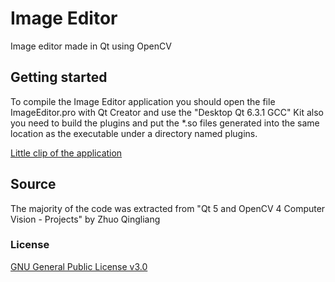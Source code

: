# Image Editor
Image editor made in Qt using OpenCV

## Getting started
To compile the Image Editor application you should open the file ImageEditor.pro
with Qt Creator and use the "Desktop Qt 6.3.1 GCC" Kit also you need to build the plugins
and put the *.so files generated into the same location as the executable under a directory
named plugins.

[Little clip of the application](https://www.youtube.com/watch?v=V7jiJZVzhmM)

## Source
The majority of the code was extracted from "Qt 5 and OpenCV 4 Computer Vision - Projects" by Zhuo Qingliang

### License
[GNU General Public License v3.0](https://www.gnu.org/licenses/gpl-3.0.html)
